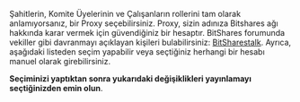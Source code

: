 Şahitlerin, Komite Üyelerinin ve Çalışanların rollerini tam olarak anlamıyorsanız, bir Proxy seçebilirsiniz. Proxy, sizin adınıza Bitshares ağı hakkında karar vermek için güvendiğiniz bir hesaptır. BitShares forumunda vekiller gibi davranmayı açıklayan kişileri bulabilirsiniz: [BitSharestalk](https://bitsharestalk.org/index.php/board,75.0.html). Ayrıca, aşağıdaki listeden seçim yapabilir veya seçtiğiniz herhangi bir hesabı manuel olarak girebilirsiniz.

**Seçiminizi yaptıktan sonra yukarıdaki değişiklikleri yayınlamayı seçtiğinizden emin olun**.